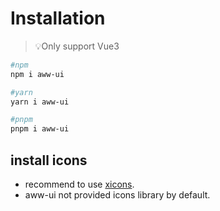 # Installation
> 💡Only support Vue3

``` bash
#npm
npm i aww-ui

#yarn
yarn i aww-ui

#pnpm
pnpm i aww-ui
```

## install icons
- recommend to use [xicons](https://www.xicons.org/#/).
- aww-ui not provided icons library by default.